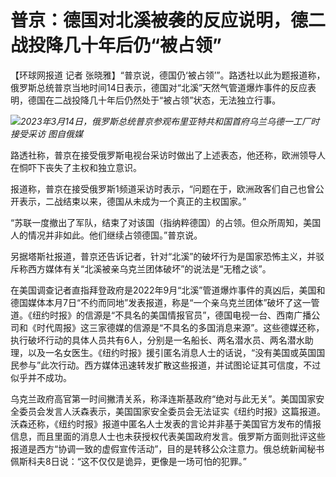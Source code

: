 # 普京：德国对北溪被袭的反应说明，德二战投降几十年后仍“被占领”

【环球网报道 记者
张晓雅】“普京说，德国仍‘被占领’”。路透社以此为题报道称，俄罗斯总统普京当地时间14日表示，德国对“北溪”天然气管道爆炸事件的反应表明，德国在二战投降几十年后仍然处于“被占领”状态，无法独立行事。

![](https://inews.gtimg.com/om_bt/O1u2_tmJzoyS9yCiX1TKdTXl6gWgw7y3a5hZzbH69dKKIAA/1000)_2023年3月14日，俄罗斯总统普京参观布里亚特共和国首府乌兰乌德一工厂时接受采访
图自俄媒_

路透社称，普京在接受俄罗斯电视台采访时做出了上述表态，他还称，欧洲领导人在恫吓下丧失了主权和独立意识。

报道称，普京在接受俄罗斯1频道采访时表示，“问题在于，欧洲政客们自己也曾公开表示，二战结束以来，德国从未成为一个真正的主权国家。”

“苏联一度撤出了军队，结束了对该国（指纳粹德国）的占领。但众所周知，美国人的情况并非如此。他们继续占领德国。”普京说。

另据塔斯社报道，普京还告诉记者，针对“北溪”的破坏行为是国家恐怖主义，并驳斥称西方媒体有关“北溪被亲乌克兰团体破坏”的说法是“无稽之谈”。

在美国调查记者直指拜登政府是2022年9月“北溪”管道爆炸事件的真凶后，美国和德国媒体本月7日“不约而同地”发表报道，称是“一个亲乌克兰团体”破坏了这一管道。《纽约时报》的信源是“不具名的美国情报官员”，德国电视一台、西南广播公司和《时代周报》这三家德媒的信源是“不具名的多国消息来源”。这些德媒还称，执行破坏行动的具体人员共有6人，分别是一名船长、两名潜水员、两名潜水助理，以及一名女医生。《纽约时报》援引匿名消息人士的话说，“没有美国或英国国民参与”此次行动。西方媒体迅速转发扩散这些报道，并试图论证其可信度，不过似乎并不成功。

乌克兰政府高官第一时间撇清关系，称泽连斯基政府“绝对与此无关”。美国国家安全委员会发言人沃森表示，美国国家安全委员会无法证实《纽约时报》这篇报道。沃森还称，《纽约时报》报道中匿名人士发表的言论并非基于美国官方发布的情报信息，而且里面的消息人士也未获授权代表美国政府发言。俄罗斯方面则批评这些报道是西方“协调一致的虚假宣传活动”，目的是转移公众注意力。俄总统新闻秘书佩斯科夫8日说：“这不仅仅是诡异，更像是一场可怕的犯罪。”

